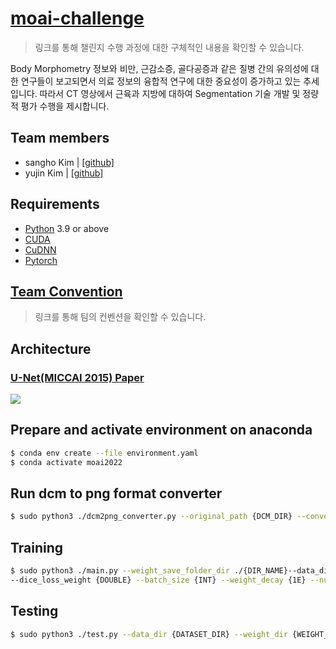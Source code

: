 # [moai-challenge](./.github/inference.pdf)
> 링크를 통해 챌린지 수행 과정에 대한 구체적인 내용을 확인할 수 있습니다.

Body Morphometry 정보와 비만, 근감소증, 골다공증과 같은 질병 간의 유의성에 대한 연구들이 보고되면서 의료 정보의 융합적 연구에 대한 중요성이 증가하고 있는 추세입니다. 따라서 CT 영상에서 근육과 지방에 대하여 Segmentation 기술 개발 및 정량적 평가 수행을 제시합니다.

## Team members
- sangho Kim | [[github]](https://github.com/sangh0)
- yujin Kim | [[github]](https://github.com/yujinkim1)

## Requirements
- [Python](https://www.python.org/downloads) 3.9 or above
- [CUDA](https://developer.nvidia.com/cuda-toolkit)
- [CuDNN](https://developer.nvidia.com/cudnn)
- [Pytorch](https://pytorch.org/docs/stable/index.html)

## [Team Convention](./.github/CONVENTION.md)
> 링크를 통해 팀의 컨벤션을 확인할 수 있습니다.

## Architecture
### [U-Net(MICCAI 2015) Paper](https://arxiv.org/pdf/1505.04597.pdf)
<img src="https://miro.medium.com/max/1200/1*qNdglJ1ORP3Gq77MmBLhHQ.png" />

## Prepare and activate environment on anaconda
```bash
$ conda env create --file environment.yaml
$ conda activate moai2022
```

## Run dcm to png format converter
```bash
$ sudo python3 ./dcm2png_converter.py --original_path {DCM_DIR} --convert_path {./ + 'image'}
```

## Training
```bash
$ sudo python3 ./main.py --weight_save_folder_dir ./{DIR_NAME}--data_dir {DATASET_DIR} --num_classes {INT} --lr {1E} --end_lr {1E} --optimizer {OPTIMIZER} --epochs {INT} --ohem_loss_weight {DOUBLE}
--dice_loss_weight {DOUBLE} --batch_size {INT} --weight_decay {1E} --num_filters {INT}
```

## Testing
```bash
$ sudo python3 ./test.py --data_dir {DATASET_DIR} --weight_dir {WEIGHT_DIR} --submission_dir {SUB_DIR} --submission_save_dir {SAVE_DIR}
```
